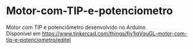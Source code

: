 ﻿# Motor-com-TIP-e-potenciometro
Motor com TIP e potenciômetro desenvolvido no Arduíno<br>
Disponível em https://www.tinkercad.com/things/fjv1iqVquGL-motor-com-tip-e-potenciometro/editel <br>
